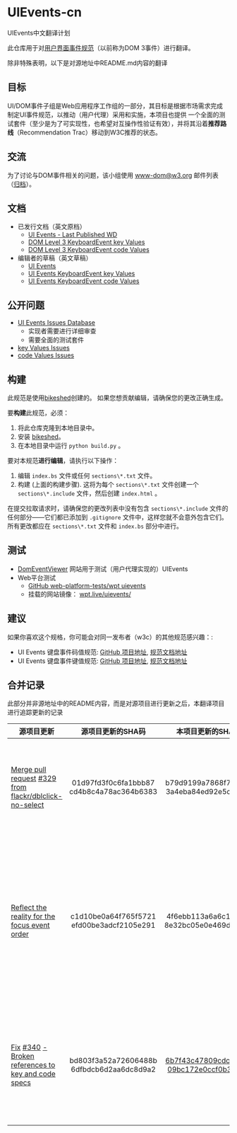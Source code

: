 # UIEvents-cn

UIEvents中文翻译计划

此仓库用于对[用户界面事件规范](https://w3c.github.io/uievents/)（以前称为DOM 3事件）进行翻译。

除非特殊表明，以下是对源地址中README.md内容的翻译

## 目标

UI/DOM事件子组是Web应用程序工作组的一部分，其目标是根据市场需求完成
制定UI事件规范，以推动（用户代理）采用和实施，本项目也提供
一个全面的测试套件（至少是为了可实现性，也希望对互操作性验证有效），并将其沿着**推荐路线**（Recommendation Trac）移动到W3C推荐的状态。

## 交流

为了讨论与DOM事件相关的问题，该小组使用 <www-dom@w3.org> 邮件列表（[归档](http://lists.w3.org/Archives/Public/www-dom/)）。

## 文档

* 已发行文档（英文原档）
  * [UI Events - Last Published WD](http://www.w3.org/TR/uievents/)
  * [DOM Level 3 KeyboardEvent key Values](http://www.w3.org/TR/DOM-Level-3-Events-key/)
  * [DOM Level 3 KeyboardEvent code Values](http://www.w3.org/TR/DOM-Level-3-Events-code/)
* 编辑者的草稿（英文草稿）
  * [UI Events](https://w3c.github.io/uievents/)
  * [UI Events KeyboardEvent key Values](https://w3c.github.io/uievents-key/)
  * [UI Events KeyboardEvent code Values](https://w3c.github.io/uievents-code/)

## 公开问题

* [UI Events Issues Database](https://github.com/w3c/uievents/issues)
  * 实现者需要进行详细审查
  * 需要全面的测试套件
* [key Values Issues](https://github.com/w3c/uievents-key/issues)
* [code Values Issues](https://github.com/w3c/uievents-code/issues)

## 构建

此规范是使用[bikeshed](https://github.com/tabatkins/bikeshed)创建的。
如果您想贡献编辑，请确保您的更改正确生成。

要**构建**此规范，必须：

1. 将此仓库克隆到本地目录中。
1. 安装 [bikeshed](https://github.com/tabatkins/bikeshed)。
1. 在本地目录中运行 `python build.py` 。

要对本规范**进行编辑**，请执行以下操作：

1. 编辑 ```index.bs``` 文件或任何 ```sections\*.txt``` 文件。
2. 构建 (上面的构建步骤). 这将为每个 ```sections\*.txt``` 文件创建一个 ```sections\*.include``` 文件，然后创建 ```index.html``` 。

在提交拉取请求时，请确保您的更改列表中没有包含 ```sections\*.include``` 文件的任何部分——它们都已添加到 ```.gitignore``` 文件中，这样您就不会意外包含它们。所有更改都应在 ```sections\*.txt``` 文件和 ```index.bs``` 部分中进行。

## 测试

* [DomEventViewer](https://domeventviewer.com/) 网站用于测试（用户代理实现的）UIEvents
* Web平台测试
  * [GitHub web-platform-tests/wpt uievents](https://github.com/web-platform-tests/wpt/tree/master/uievents)
  * 挂载的网站镜像： [wpt.live/uievents/](https://wpt.live/uievents/)

## 建议

如果你喜欢这个规格，你可能会对同一发布者（w3c）的其他规范感兴趣：:

* UI Events 键盘事件码值规范: [GitHub 项目地址](https://github.com/w3c/uievents-code/), [规范文档地址](https://w3c.github.io/uievents-code/)
* UI Events 键盘事件键值规范: [GitHub 项目地址](https://github.com/w3c/uievents-key/), [规范文档地址](https://w3c.github.io/uievents-key/)

## 合并记录

此部分并非源地址中的README内容，而是对源项目进行更新之后，本翻译项目进行追踪更新的记录

| 源项目更新                                                   |             源项目更新的SHA码             |                      本项目更新的SHA码                       | 更新内容                                                     |
| ------------------------------------------------------------ | :---------------------------------------: | :----------------------------------------------------------: | ------------------------------------------------------------ |
| [Merge pull request](https://github.com/w3c/uievents/commit/01d97fd3f0c6fa1bbb87cd4b8c4a78ac364b6383) [#329](https://github.com/w3c/uievents/pull/329) [from flackr/dblclick-no-select](https://github.com/w3c/uievents/commit/01d97fd3f0c6fa1bbb87cd4b8c4a78ac364b6383) | 01d97fd3f0c6fa1bbb87 cd4b8c4a78ac364b6383 |          b79d9199a7868f7f1944 3a4eba84ed92e5d86a8f           | 双击事件的默认行为不再包含对文本的选中：<br/>1. `event-types.txt` 文件中的 `event-type-dblclick` 内容最后一段对默认行为的描述修改<br/>2. `event-interface.txt` 文件中的 `event-types-list` 内容关于 `dblclick` 事件类型的默认行为删除文本选中相关内容 |
| [Reflect the reality for the focus event order](https://github.com/w3c/uievents/commit/c1d10be0a64f765f5721efd00be3adcf2105e291) | c1d10be0a64f765f5721 efd00be3adcf2105e291 |          4f6ebb113a6a6c1aa5aa 8e32bc05e0e469d3569c           | 关于焦点事件的发生顺序更正: <br/>1. `event-types.txt` 文件中的`events-focusevent-event-order` 表格中，`focusin` 事件应该紧随 `focus`  事件发生，二者都在目标元素接收焦点后被派发<br/>2. 与1.中同样的位置表格，`focusout` 事件应该紧随 `blur` 事件发生，二者都在第一个目标元素失去焦点后被派发<br/>3. `event-types.txt` 文件中的各个焦点事件( `event-type-blur` ，`event-type-focus`，`event-type-focusin`，`event-type-focusout`)的定义描述中，修改关于发生顺序的说法(本条目共4处修改) |
| [Fix](https://github.com/w3c/uievents/commit/bd803f3a52a72606488b6dfbdcb6d2aa6dc8d9a2) [#340](https://github.com/w3c/uievents/issues/340) [- Broken references to key and code specs](https://github.com/w3c/uievents/commit/bd803f3a52a72606488b6dfbdcb6d2aa6dc8d9a2) | bd803f3a52a72606488b 6dfbdcb6d2aa6dc8d9a2 | [6b7f43c47809cdcc3e73 09bc172e0ccf0b32ff5c](https://github.com/mangwu/uievents-cn/commit/6b7f43c47809cdcc3e7309bc172e0ccf0b32ff5c) | 修正 `keyboard.txt` 文件中KEY和CODE的不正确引用，包括：<br/>1. 'KEY{AltGr}'替换成'KEY{AltGraph}' <br/>2. 在example-key-shift-2（例子20）中的'CODE{}'替换成'CODE{Digit2}'<br/>3. 'KEY{FullWidth}'替换成'KEY{Zenkaku} (FullWidth)'，'KEY{HalfWidth}'替换成'KEY{Hankaku} (HalfWidth)' |

